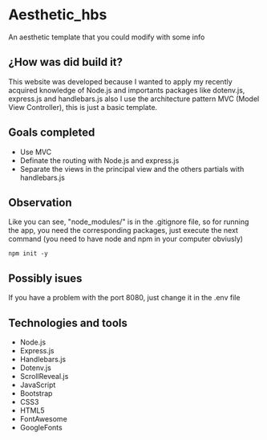 # Aesthetic_hbs
An aesthetic template that you could modify with some info

## ¿How was did build it?
This website was developed because I wanted to apply my recently acquired knowledge of Node.js and importants packages like dotenv.js, express.js and handlebars.js
 also I use the architecture pattern MVC (Model View Controller), this is just a basic template.
 
## Goals completed
* Use MVC
* Definate the routing with Node.js and express.js
* Separate the views in the principal view and the others partials with handlebars.js

## Observation
Like you can see, "node_modules/" is in the .gitignore file, so for running the app, you need the corresponding packages, just execute the next command (you need to have node and npm in your computer obviusly)

```
npm init -y
```

## Possibly isues
If you have a problem with the port 8080, just change it in the .env file

## Technologies and tools
* Node.js
* Express.js
* Handlebars.js
* Dotenv.js
* ScrollReveal.js
* JavaScript
* Bootstrap
* CSS3
* HTML5
* FontAwesome
* GoogleFonts

